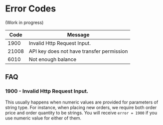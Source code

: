 # Error Codes

(Work in progress)

Code  | Message 
----- | -----------------------------------
1900  | Invalid Http Request Input. 
21008 | API key does not have transfer permission
6010  | Not enough balance

## FAQ

### 1900 - Invalid Http Request Input. 

This usually happens when numeric values are provided for parameters of string type. 
For instance, when placing new orders, we require both order price and order quantity 
to be strings. You will receive `error = 1900` if you use numeric value for either of them.

